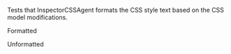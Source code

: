 Tests that InspectorCSSAgent formats the CSS style text based on the CSS model modifications.

Formatted

Unformatted
